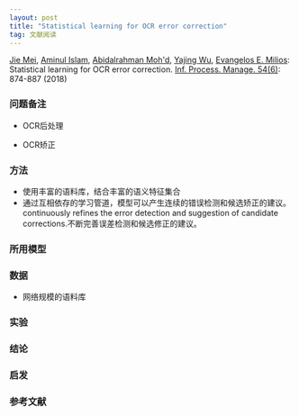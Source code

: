 ```yaml
---
layout: post
title: "Statistical learning for OCR error correction"
tag: 文献阅读
---
```


[Jie Mei](https://dblp.uni-trier.de/pers/hd/m/Mei:Jie), [Aminul Islam](https://dblp.uni-trier.de/pers/hd/i/Islam:Aminul), [Abidalrahman Moh'd](https://dblp.uni-trier.de/pers/hd/m/Moh=d:Abidalrahman), [Yajing Wu](https://dblp.uni-trier.de/pers/hd/w/Wu:Yajing), [Evangelos E. Milios](https://dblp.uni-trier.de/pers/hd/m/Milios:Evangelos_E=):
Statistical learning for OCR error correction. [Inf. Process. Manage. 54(6)](https://dblp.uni-trier.de/db/journals/ipm/ipm54.html#MeiIMWM18): 874-887 (2018)



### 问题备注

- OCR后处理

- OCR矫正



### 方法

- 使用丰富的语料库，结合丰富的语义特征集合
- 通过互相依存的学习管道，模型可以产生连续的错误检测和候选矫正的建议。continuously refines the error detection and suggestion of candidate corrections.不断完善误差检测和候选修正的建议。





### 所用模型



### 数据

- 网络规模的语料库



### 实验





### 结论





### 启发





### 参考文献







